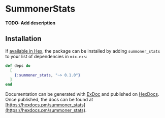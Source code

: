 # SummonerStats

**TODO: Add description**

## Installation

If [available in Hex](https://hex.pm/docs/publish), the package can be installed
by adding `summoner_stats` to your list of dependencies in `mix.exs`:

```elixir
def deps do
  [
    {:summoner_stats, "~> 0.1.0"}
  ]
end
```

Documentation can be generated with [ExDoc](https://github.com/elixir-lang/ex_doc)
and published on [HexDocs](https://hexdocs.pm). Once published, the docs can
be found at [https://hexdocs.pm/summoner_stats](https://hexdocs.pm/summoner_stats).

